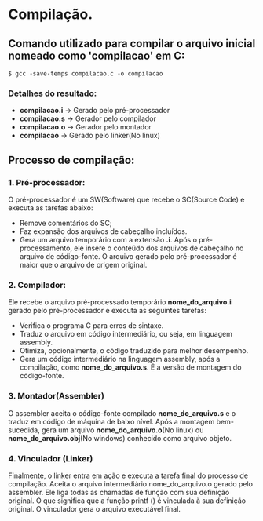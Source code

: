 # Compilação.
## Comando utilizado para compilar o arquivo inicial nomeado como 'compilacao' em C: 
`$ gcc -save-temps compilacao.c -o compilacao`
  
### Detalhes do resultado:
* **compilacao.i** -> Gerado pelo pré-processador
* **compilacao.s** -> Gerador pelo compilador
* **compilacao.o** -> Gerador pelo montador
* **compilacao** -> Gerado pelo linker(No linux)


## Processo de compilação:
### 1. Pré-processador:
O pré-processador é um SW(Software) que recebe o SC(Source Code) e executa as tarefas abaixo:
* Remove comentários do SC;
* Faz expansão dos arquivos de cabeçalho incluídos.
* Gera um arquivo temporário com a extensão **.i**. Após o pré-processamento, ele insere o conteúdo dos arquivos de cabeçalho no arquivo de código-fonte. O arquivo gerado pelo pré-processador é maior que o arquivo de origem original.

### 2. Compilador:
Ele recebe o arquivo pré-processado temporário **nome_do_arquivo.i** gerado pelo pré-processador e executa as seguintes tarefas:
* Verifica o programa C para erros de sintaxe.
* Traduz o arquivo em código intermediário, ou seja, em linguagem assembly.
* Otimiza, opcionalmente, o código traduzido para melhor desempenho.
* Gera um código intermediário na linguagem assembly, após a compilação, como **nome_do_arquivo.s**. É a versão de montagem do código-fonte.

### 3. Montador(Assembler)
O assembler aceita o código-fonte compilado **nome_do_arquivo.s** e o traduz em código de máquina de baixo nível. Após a montagem bem-sucedida, gera um arquivo **nome_do_arquivo.o**(No linux) ou **nome_do_arquivo.obj**(No windows) conhecido como arquivo objeto. 

### 4. Vinculador (Linker)
Finalmente, o linker entra em ação e executa a tarefa final do processo de compilação. Aceita o arquivo intermediário nome_do_arquivo.o gerado pelo assembler.
Ele liga todas as chamadas de função com sua definição original. O que significa que a função printf () é vinculada à sua definição original. O vinculador gera o arquivo executável final.
